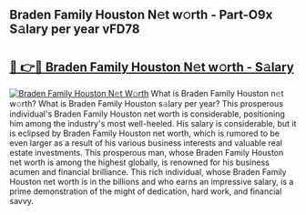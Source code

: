 ## Braden Family Houston N𝚎t w𝚘rth - Part-O9x S𝚊lary per year vFD78

# <h2><a href="http://gc33y58.nevu.top/?p=Braden+Family+Houston">🔗 👉🔴 Braden Family Houston N𝚎t w𝚘rth - S𝚊lary</a></h2>

[![Braden Family Houston N𝚎t W𝚘rth](https://i.imgur.com/Oavwk0R.jpeg)](http://gc33y58.nevu.top/?p=Braden+Family+Houston)
What is Braden Family Houston n𝚎t w𝚘rth? What is Braden Family Houston s𝚊lary per year?
This prosperous individual's Braden Family Houston net worth is considerable, positioning him among the industry's most well-heeled. His salary is considerable, but it is eclipsed by Braden Family Houston net worth, which is rumored to be even larger as a result of his various business interests and valuable real estate investments. This prosperous man, whose Braden Family Houston net worth is among the highest globally, is renowned for his business acumen and financial brilliance. This rich individual, whose Braden Family Houston net worth is in the billions and who earns an impressive salary, is a prime demonstration of the might of dedication, hard work, and financial savvy.
